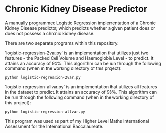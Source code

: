 # Chronic Kidney Disease Predictor
A manually programmed Logistic Regression implementation of a Chronic Kidney Disease predictor, which predicts whether a given patient does or does not possess a chronic kidney disease.

There are two separate programs within this repository.


'logistic-regression-2var.py' is an implementation that utilizes just two features - the Packed Cell Volume and Haemoglobin Level - to predict. It attains an accuracy of 94%.
This algorithm can be run through the following command (when in the working directory of this project):
```
python logistic-regression-2var.py
```


'logistic-regression-allvar.py' is an implementation that utilizes all features in the dataset to predict. It attains an accuracy of 98%.
This algorithm can be run through the following command (when in the working directory of this project):
```
python logistic-regression-allvar.py
```


This program was used as part of my Higher Level Maths International Assessment for the International Baccalaureate.

